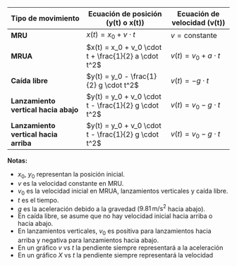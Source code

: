 

| Tipo de movimiento                    | Ecuación de posición (y(t) o x(t))                   | Ecuación de velocidad (v(t)) |
| ------------------------------------- | ---------------------------------------------------- | ---------------------------- |
| **MRU**                               | $x(t) = x_0 + v \cdot t$                             | $v = \text{constante}$       |
| **MRUA**                              | $x(t) = x_0 + v_0 \cdot t + \frac{1}{2} a \cdot t^2$ | $v(t) = v_0 + a \cdot t$     |
| **Caída libre**                       | $y(t) = y_0 - \frac{1}{2} g \cdot t^2$               | $v(t) = -g \cdot t$          |
| **Lanzamiento vertical hacia abajo**  | $y(t) = y_0 + v_0 \cdot t - \frac{1}{2} g \cdot t^2$ | $v(t) = v_0 - g \cdot t$     |
| **Lanzamiento vertical hacia arriba** | $y(t) = y_0 + v_0 \cdot t - \frac{1}{2} g \cdot t^2$ | $v(t) = v_0 - g \cdot t$     |

**Notas:**
- $x_0$, $y_0$ representan la posición inicial.
- $v$ es la velocidad constante en MRU.
- $v_0$ es la velocidad inicial en MRUA, lanzamientos verticales y caída libre.
- $t$  es el tiempo.
- $g$ es la aceleración debido a la gravedad ($9.81 \, \text{m/s}^2$ hacia abajo).
- En caída libre, se asume que no hay velocidad inicial hacia arriba o hacia abajo.
- En lanzamientos verticales, $v_0$ es positiva para lanzamientos hacia arriba y negativa para lanzamientos hacia abajo.
- En un gráfico $v$ vs $t$ la pendiente siempre representará a la aceleración
- En un gráfico $X$ vs $t$ la pendiente siempre representará la velocidad

